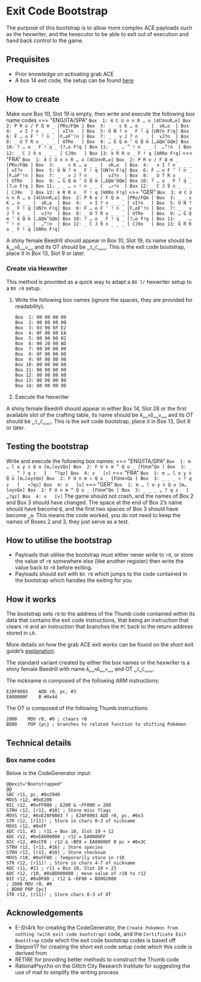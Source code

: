 # Exit Code Bootstrap
The purpose of this bootstrap is to allow more complex ACE payloads such as the hexwriter, and the hexecutor to be able to exit out of execution and hand back control to the game.

## Prequisites
- Prior knowledge on activating grab ACE
- A box 14 exit code, the setup can be found [here](box-14-exit.md)

## How to create
Make sure Box 10, Slot 19 is empty, then write and execute the following box name codes
=== "ENG/ITA/SPA"
    ```
    Box  1: 4 C U n n R … o	[4CUnnR…o]
    Box  2: P R o / F Q m _	[PRo/FQm ]
    Box  3: _ _ s K … o _ _	[  sK…o  ]
    Box  4: _ v I ? n _ _ _	[ vI?n   ]
    Box  5: U N ? n _ F ! q	[UN?n F!q]
    Box  6: F … o F ‘ ! n _	[F…oF‘!n ]
    Box  7: _ _ v J ? n _ _	[  vJ?n  ]
    Box  8: _ U T R o _ _ _	[ UTRo   ]
    Box  9: … G Q m ’ G Q m	[…GQm’GQm]
    Box 10: ? … o _ F ! q _	[?…o F!q ]
    Box 11: _ _ … ” ! n _ _	[  …”!n  ]
    Box 12: _ C J 9 n _ _ _	[ CJ9n   ]
    Box 13: k R R o _ F ! q	[kRRo F!q]
    ```
=== "FRA"
    ```
    Box  1: 4 C U n n R … o	[4CUnnR…o]
    Box  2: P R o / F Q m _	[PRo/FQm ]
    Box  3: _ _ s K … o _ _	[  sK…o  ]
    Box  4: _ v I ? n _ _ _	[ vI?n   ]
    Box  5: U N ? n _ F ! q	[UN?n F!q]
    Box  6: F … o F ‘ ! n _	[F…oF‘!n ]
    Box  7: _ _ v J ? n _ _	[  vJ?n  ]
    Box  8: _ U T R o _ _ _	[ UTRo   ]
    Box  9: … G Q m ’ G Q m	[…GQm’GQm]
    Box 10: ? … o _ F ! q _	[?…o F!q ]
    Box 11: _ _ … » ! n _ _	[  …»!n  ]
    Box 12: _ C J 9 n _ _ _	[ CJ9n   ]
    Box 13: k R R o _ F ! q	[kRRo F!q]
    ```
=== "GER"
    ```
    Box  1: 4 C U n n R … o	[4CUnnR…o]
    Box  2: P R o / F Q m _	[PRo/FQm ]
    Box  3: _ _ s K … o _ _	[  sK…o  ]
    Box  4: _ v I ? n _ _ _	[ vI?n   ]
    Box  5: U N ? n _ F ! q	[UN?n F!q]
    Box  6: F … o F ‘ ! n _	[F…oF‘!n ]
    Box  7: _ _ v J ? n _ _	[  vJ?n  ]
    Box  8: _ U T R o _ _ _	[ UTRo   ]
    Box  9: … G Q m ’ G Q m	[…GQm’GQm]
    Box 10: ? … o _ F ! q _	[?…o F!q ]
    Box 11: _ _ … “ ! n _ _	[  …“!n  ]
    Box 12: _ C J 9 n _ _ _	[ CJ9n   ]
    Box 13: k R R o _ F ! q	[kRRo F!q]
    ```

A shiny female Beedrill should appear in Box 10, Slot 19, its name should be `Â␣␣nÔ␣␣v␣␣` and its OT should be `␣î␣C␣␣␣`.
This is the exit code bootstrap, place it in Box 13, Slot 9 or later.

### Create via Hexwriter
This method is provided as a quick way to adapt a `BX lr` hexwriter setup to a `BX r0` setup.

1. Write the following box names (ignore the spaces, they are provided for readability).
    ```
    Box  1: 00 00 00 00
    Box  2: 00 00 00 00
    Box  3: 03 00 8F E2
    Box  4: 0F 00 00 EA
    Box  5: 00 00 00 02
    Box  6: 00 20 00 BD
    Box  7: 00 00 00 00
    Box  8: 0F 00 00 00
    Box  9: 0F 00 00 00
    Box 10: 00 00 00 00
    Box 11: 00 00 00 00
    Box 12: 00 00 00 00
    Box 13: 00 00 00 00
    Box 14: 00 00 00 00
    ```
2. Execute the hexwriter

A shiny female Beedrill should appear in either Box 14, Slot 28 or the first available slot of the crafting table, its name should be `Â␣␣nÔ␣␣v␣␣` and its OT should be `␣î␣C␣␣␣`.
This is the exit code bootstrap, place it in Box 13, Slot 9 or later.

## Testing the bootstrap
Write and execute the following box names:
=== "ENG/ITA/SPA"
    ```
    Box  1: m … l o y ♀ Q o	[m…loy♀Qo]
    Box  2: F U n m ” Q o _	[FUnm”Qo ]
    Box  3: _ _ _ “ ? q z	[   “?qz]
    Box  4: v	[v]
    ```
=== "FRA"
    ```
    Box  1: m … l o y ♀ Q o	[m…loy♀Qo]
    Box  2: F U n m » Q o _	[FUnm»Qo ]
    Box  3: _ _ _ « ? q z	[   «?qz]
    Box  4: v	[v]
    ```
=== "GER"
    ```
    Box  1: m … l o y ♀ Q o	[m…loy♀Qo]
    Box  2: F U n m “ Q o _	[FUnm“Qo ]
    Box  3: _ _ _ „ ? q z	[   „?qz]
    Box  4: v	[v]
    ```
The game should not crash, and the names of Box 2 and Box 3 should have changed.
The space at the end of Box 2’s name should have become `Œ`, and the first two spaces of Box 3 should have become `␣m`.
This means the code worked, you do not need to keep the names of Boxes 2 and 3, they just serve as a test.

## How to utilise the bootstrap
- Payloads that utilise the bootstrap must either never write to `r0`, or store the value of `r0` somewhere else (like another register) then write the value back to `r0` before exiting.
- Payloads should exit with `BX r0` which jumps to the code contained in the bootstrap which handles the exiting for you

## How it works
The bootstrap sets `r0` to the address of the Thumb code contained within its data that contains the exit code instructions, that being an instruction that clears `r0` and an instruction that branches the `PC` back to the return address stored in `LR`.

More details on how the grab ACE exit works can be found on the short exit guide’s [explanation](./box-14-exit.md#explanation).

The standard variant created by either the box names or the hexwriter is a shiny female Beedrill with name `Â␣␣nÔ␣␣v␣␣` and OT `␣î␣C␣␣␣`.

The nickname is composed of the following ARM instructions:
```
E28F0003    ADD r0, pc, #3
EA00000F    B #0x44
```

The OT is composed of the following Thumb instructions:
```
2000    MOV r0, #0 ; clears r0
BD00    POP {pc} ; branches to related function to shifting Pokémon
```

## Technical details
### Box name codes
Below is the CodeGenerator input:
```
@@exit="Bootstrapped"
@@
SBC r11, pc, #0x2940
MOVS r12, #0xE200
BIC r12, #0xFF000 ; E200 & ~FF000 = 200
STRH r12, [r11, #10] ; Store misc flags
MOVS r12, #0xE28F0003 ? ; E28F0003 ADD r0, pc, #0x3
STR r12, [r11]! ; Store in chars 0-3 of nickname
MOVS r12, #0xFF
ADC r11, #3 ; r11 = Box 10, Slot 19 + 12
ADC r12, #0xEA000000 ; r12 = EA0000FF
BIC r12, #0xCF0 ; r12 & ~BF0 = EA00000F B pc + #0x3C
STRH r12, [r11, #16] ; Store species
STRH r12, [r11, #20] ; Store checksum
MOVS r10, #0xFF00 ; Temporarily store in r10
STR r12, [r11]! ; Store in chars 4-7 of nickname
ADC r11, #11 ; r11 = Box 10, Slot 19 + 23
ADC r12, r10, #0xBD000000 ; move value of r10 to r12
BIC r12, #0xDF00 ; r12 & ~DF00 = BD002000
; 2000 MOV r0, #0
; BD00 POP {pc}
STR r12, [r11]! ; Store chars 0-3 of OT
```

## Acknowledgements
- E-Sh4rk for creating the CodeGenerator, the `Create Pokemon from nothing (with exit code bootstrap)` code, and the `Certificate Exit Bootstrap` code which the exit code bootstrap codes is based off
- Sleipnir17 for creating the short exit code setup code which this code is derived from
- RETIRE for providing better methods to construct the Thumb code
- RationalPsycho on the Glitch City Research Institute for suggesting the use of mail to simplify the writing process